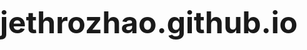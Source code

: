 # jethrozhao.github.io

<!DOCTYPE html>
<html lang="en">
<head>
    <meta charset="UTF-8">
    <meta name="viewport" content="width=device-width, initial-scale=1.0">
    <title>Your Name - Resume</title>
    <link href="https://cdnjs.cloudflare.com/ajax/libs/font-awesome/5.15.3/css/all.min.css" rel="stylesheet">
    <style>
        @import url('https://fonts.googleapis.com/css2?family=Poppins:wght@300;400;600&display=swap');
        
        :root {
            --primary-color: #6C63FF;
            --secondary-color: #2C3E50;
            --background-color: #F8F9FA;
            --text-color: #333;
            --timeline-color: #E0E0E0;
        }
        
        body {
            font-family: 'Poppins', sans-serif;
            line-height: 1.6;
            color: var(--text-color);
            background-color: var(--background-color);
            margin: 0;
            padding: 0;
        }
        
        .container {
            max-width: 1000px;
            margin: 0 auto;
            padding: 40px 20px;
        }
        
        header {
            text-align: center;
            margin-bottom: 50px;
        }
        
        h1 {
            font-size: 3rem;
            color: var(--primary-color);
            margin-bottom: 10px;
        }
        
        h2 {
            font-size: 2rem;
            color: var(--secondary-color);
            border-bottom: 2px solid var(--primary-color);
            padding-bottom: 10px;
            margin-top: 40px;
        }
        
        .contact-info {
            display: flex;
            justify-content: center;
            gap: 20px;
            flex-wrap: wrap;
        }
        
        .contact-info span {
            display: flex;
            align-items: center;
            gap: 5px;
        }
        
        .section {
            margin-bottom: 40px;
            background-color: white;
            padding: 30px;
            border-radius: 8px;
            box-shadow: 0 4px 6px rgba(0, 0, 0, 0.1);
        }
        
        /* New styles for the enhanced experience section */
        .timeline {
            position: relative;
            max-width: 1200px;
            margin: 0 auto;
        }
        
        .timeline::after {
            content: '';
            position: absolute;
            width: 6px;
            background-color: var(--timeline-color);
            top: 0;
            bottom: 0;
            left: 50%;
            margin-left: -3px;
        }
        
        .job {
            padding: 10px 40px;
            position: relative;
            background-color: inherit;
            width: calc(50% - 40px);
            transition: all 0.3s ease;
        }
        
        .job:nth-child(odd) {
            left: 0;
        }
        
        .job:nth-child(even) {
            left: 50%;
        }
        
        .job::after {
            content: '';
            position: absolute;
            width: 25px;
            height: 25px;
            right: -17px;
            background-color: var(--background-color);
            border: 4px solid var(--primary-color);
            top: 15px;
            border-radius: 50%;
            z-index: 1;
        }
        
        .job:nth-child(even)::after {
            left: -16px;
        }
        
        .job-content {
            padding: 20px 30px;
            background-color: white;
            position: relative;
            border-radius: 6px;
            box-shadow: 0 4px 6px rgba(0, 0, 0, 0.1);
            transition: all 0.3s ease;
        }
        
        .job-title {
            font-weight: 600;
            color: var(--primary-color);
            font-size: 1.2rem;
            margin-bottom: 5px;
        }
        
        .company {
            font-weight: 400;
            color: var(--secondary-color);
            margin-bottom: 5px;
        }
        
        .date {
            font-size: 0.9rem;
            color: #666;
            margin-bottom: 10px;
        }
        
        .job-description {
            margin-top: 15px;
            display: none;
        }
        
        .job-content:hover {
            transform: scale(1.05);
            box-shadow: 0 6px 10px rgba(0, 0, 0, 0.15);
        }
        
        .job-content:hover .job-description {
            display: block;
        }
        
        .skills {
            display: flex;
            flex-wrap: wrap;
            gap: 10px;
        }
        
        .skill {
            background-color: var(--primary-color);
            color: white;
            padding: 8px 15px;
            border-radius: 20px;
            font-size: 0.9rem;
            transition: transform 0.2s;
        }
        
        .skill:hover {
            transform: translateY(-3px);
        }
        
        @media screen and (max-width: 768px) {
            .timeline::after {
                left: 31px;
            }
            
            .job {
                width: 100%;
                padding-left: 70px;
                padding-right: 25px;
            }
            
            .job::after {
                left: 15px;
            }
            
            .job:nth-child(even) {
                left: 0%;
            }
            
            h1 {
                font-size: 2.5rem;
            }
            
            h2 {
                font-size: 1.8rem;
            }
            
            .section {
                padding: 20px;
            }
        }
    </style>
</head>
<body>
    <div class="container">
        <header>
            <h1>Your Name</h1>
            <div class="contact-info">
                <span><i class="fas fa-envelope"></i> your.email@example.com</span>
                <span><i class="fas fa-phone"></i> (123) 456-7890</span>
                <span><i class="fas fa-map-marker-alt"></i> City, State</span>
            </div>
        </header>

        <section class="section" id="summary">
            <h2>Professional Summary</h2>
            <p>A dynamic and innovative professional with a passion for [your field]. Combining creativity with analytical skills to drive results and push boundaries in [specific area of expertise].</p>
        </section>

        <section class="section" id="experience">
            <h2>Work Experience</h2>
            <div class="timeline">
                <div class="job">
                    <div class="job-content">
                        <p class="job-title">Senior Developer</p>
                        <p class="company">Tech Innovators Inc.</p>
                        <p class="date">Jan 2020 - Present</p>
                        <div class="job-description">
                            <ul>
                                <li>Spearheaded the development of a groundbreaking AI-powered analytics platform</li>
                                <li>Led a team of 5 developers, increasing productivity by 30% through agile methodologies</li>
                                <li>Implemented machine learning algorithms to improve data processing efficiency by 50%</li>
                            </ul>
                        </div>
                    </div>
                </div>
                <div class="job">
                    <div class="job-content">
                        <p class="job-title">Full Stack Developer</p>
                        <p class="company">Digital Solutions Co.</p>
                        <p class="date">Mar 2017 - Dec 2019</p>
                        <div class="job-description">
                            <ul>
                                <li>Developed and maintained 10+ web applications using React and Node.js</li>
                                <li>Implemented CI/CD pipelines, reducing deployment time by 50%</li>
                                <li>Optimized database queries, improving application response time by 40%</li>
                            </ul>
                        </div>
                    </div>
                </div>
                <div class="job">
                    <div class="job-content">
                        <p class="job-title">Junior Web Developer</p>
                        <p class="company">WebCraft Studios</p>
                        <p class="date">Jun 2015 - Feb 2017</p>
                        <div class="job-description">
                            <ul>
                                <li>Assisted in the development of responsive websites for various clients</li>
                                <li>Collaborated with designers to implement pixel-perfect UI designs</li>
                                <li>Learned and applied best practices in web accessibility and SEO</li>
                            </ul>
                        </div>
                    </div>
                </div>
            </div>
        </section>

        <section class="section" id="education">
            <h2>Education</h2>
            <div class="education">
                <p class="degree">Master of Science in Computer Science</p>
                <p class="school">Tech University</p>
                <p class="date">Graduated 2017</p>
            </div>
            <div class="education">
                <p class="degree">Bachelor of Science in Software Engineering</p>
                <p class="school">State University</p>
                <p class="date">Graduated 2015</p>
            </div>
        </section>

        <section class="section" id="skills">
            <h2>Skills</h2>
            <div class="skills">
                <span class="skill">JavaScript</span>
                <span class="skill">React</span>
                <span class="skill">Node.js</span>
                <span class="skill">Python</span>
                <span class="skill">Machine Learning</span>
                <span class="skill">AWS</span>
                <span class="skill">Docker</span>
                <span class="skill">Git</span>
            </div>
        </section>
    </div>
</body>
</html>
